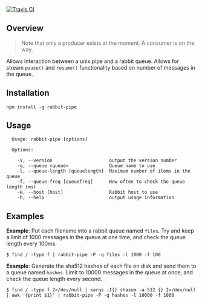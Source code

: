 [![Travis CI](https://travis-ci.org/robertkeizer/rabbit-pipe.svg?branch=master)](https://travis-ci.org/robertkeizer/rabbit-pipe)

## Overview

> Note that only a producer exists at the moment. A consumer is on the way.

Allows interaction between a unix pipe and a rabbit queue. Allows for stream `pause()` and `resume()` functionality based on number of messages in the queue.

## Installation

```
npm install -g rabbit-pipe
```

## Usage

```
  Usage: rabbit-pipe [options]

  Options:

    -V, --version                     output the version number
    -q, --queue <queue>               Queue name to use
    -l, --queue-length [queuelength]  Maximum number of items in the queue
    -f, --queue-freq [queuefreq]      How often to check the queue length (ms)
    -H, --host [host]                 Rabbit host to use
    -h, --help                        output usage information
```

## Examples

**Example**: Put each filename into a rabbit queue named `files`. Try and keep a limit of 1000 messages in the queue at one time, and check the queue length every 100ms.
```
$ find / -type f | rabbit-pipe -P -q files -l 1000 -f 100
```

**Example**: Generate the sha512 hashes of each file on disk and send them to a queue named `hashes`. Limit to 10000 messages in the queue at once, and check the queue length every second.
```
$ find / -type f 2>/dev/null | xargs -I{} shasum -a 512 {} 2>/dev/null | awk '{print $1}' | rabbit-pipe -P -q hashes -l 10000 -f 1000
```
